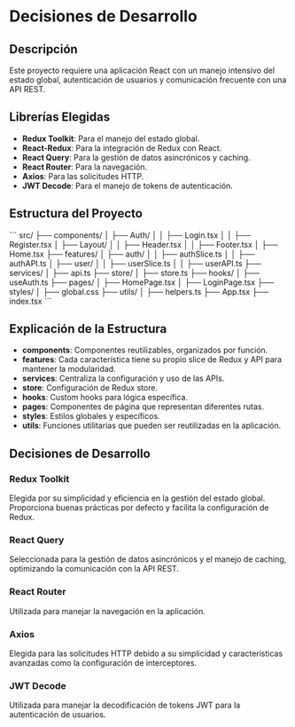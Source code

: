 # Decisiones de Desarrollo

## Descripción

Este proyecto requiere una aplicación React con un manejo intensivo del estado global, autenticación de usuarios y comunicación frecuente con una API REST.

## Librerías Elegidas

- **Redux Toolkit**: Para el manejo del estado global.
- **React-Redux**: Para la integración de Redux con React.
- **React Query**: Para la gestión de datos asincrónicos y caching.
- **React Router**: Para la navegación.
- **Axios**: Para las solicitudes HTTP.
- **JWT Decode**: Para el manejo de tokens de autenticación.

## Estructura del Proyecto

\`\`\`
src/
├── components/
│   ├── Auth/
│   │   ├── Login.tsx
│   │   ├── Register.tsx
│   ├── Layout/
│   │   ├── Header.tsx
│   │   ├── Footer.tsx
│   ├── Home.tsx
├── features/
│   ├── auth/
│   │   ├── authSlice.ts
│   │   ├── authAPI.ts
│   ├── user/
│   │   ├── userSlice.ts
│   │   ├── userAPI.ts
├── services/
│   ├── api.ts
├── store/
│   ├── store.ts
├── hooks/
│   ├── useAuth.ts
├── pages/
│   ├── HomePage.tsx
│   ├── LoginPage.tsx
├── styles/
│   ├── global.css
├── utils/
│   ├── helpers.ts
├── App.tsx
├── index.tsx
\`\`\`

## Explicación de la Estructura

- **components**: Componentes reutilizables, organizados por función.
- **features**: Cada característica tiene su propio slice de Redux y API para mantener la modularidad.
- **services**: Centraliza la configuración y uso de las APIs.
- **store**: Configuración de Redux store.
- **hooks**: Custom hooks para lógica específica.
- **pages**: Componentes de página que representan diferentes rutas.
- **styles**: Estilos globales y específicos.
- **utils**: Funciones utilitarias que pueden ser reutilizadas en la aplicación.

## Decisiones de Desarrollo

### Redux Toolkit

Elegida por su simplicidad y eficiencia en la gestión del estado global. Proporciona buenas prácticas por defecto y facilita la configuración de Redux.

### React Query

Seleccionada para la gestión de datos asincrónicos y el manejo de caching, optimizando la comunicación con la API REST.

### React Router

Utilizada para manejar la navegación en la aplicación.

### Axios

Elegida para las solicitudes HTTP debido a su simplicidad y características avanzadas como la configuración de interceptores.

### JWT Decode

Utilizada para manejar la decodificación de tokens JWT para la autenticación de usuarios.
